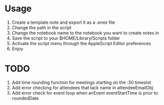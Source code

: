 Usage
=====

1. Create a template note and export it as a .enex file
1. Change the path in the script
1. Change the notebook name to the notebook you want to create notes in
1. Save the script to your $HOME/Library/Scripts folder
1. Activate the script menu through the AppleScript Editor preferences
1. Enjoy



TODO
=====
1. Add time rounding function for meetings starting on the :30 timeslot
1. Add error checking for attendees that lack name in attendeeEmailObj
1. Add error check for event loop when anEvent eventStartTime is prior to roundedDate
